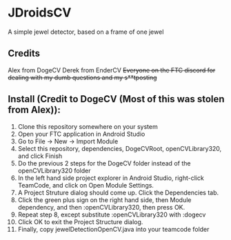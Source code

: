 JDroidsCV
=========

A simple jewel detector, based on a frame of one jewel

Credits
-------

Alex from DogeCV
Derek from EnderCV
~~Everyone on the FTC discord for dealing with my dumb questions and my s\*\*tposting~~

Install (Credit to DogeCV (Most of this was stolen from Alex)):
---------------------------------------------------------------

1.  Clone this repository somewhere on your system
2.  Open your FTC application in Android Studio
3.  Go to File -&gt; New -&gt; Import Module
4.  Select this repository, dependencies, DogeCVRoot, openCVLibrary320, and click Finish
5.  Do the previous 2 steps for the DogeCV folder instead of the openCVLibrary320 folder
6.  In the left hand side project explorer in Android Studio, right-click TeamCode, and click on Open Module Settings.
7.  A Project Struture dialog should come up. Click the Dependencies tab.
8.  Click the green plus sign on the right hand side, then Module dependency, and then :openCVLibrary320, then press OK.
9.  Repeat step 8, except substitute :openCVLibrary320 with :dogecv
10. Click OK to exit the Project Structure dialog.
11. Finally, copy jewelDetectionOpenCV.java into your teamcode folder

